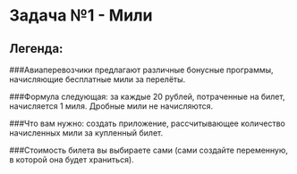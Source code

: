 # Задача №1 - Мили

## Легенда: 

###Авиаперевозчики предлагают различные бонусные программы, начисляющие бесплатные мили за перелёты.

###Формула следующая: за каждые 20 рублей, потраченные на билет, начисляется 1 миля. Дробные мили не начисляются.

###Что вам нужно: создать приложение, рассчитывающее количество начисленных мили за купленный билет.

###Стоимость билета вы выбираете сами (сами создайте переменную, в которой она будет храниться).


